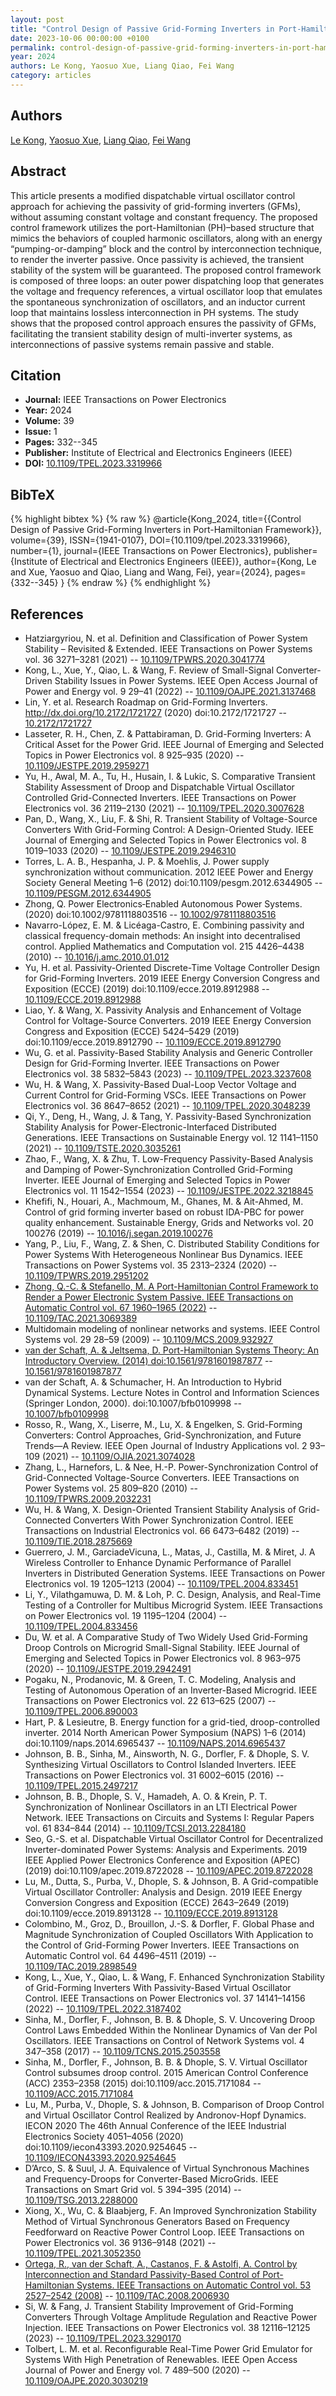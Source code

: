 ```yaml
---
layout: post
title: "Control Design of Passive Grid-Forming Inverters in Port-Hamiltonian Framework"
date: 2023-10-06 00:00:00 +0100
permalink: control-design-of-passive-grid-forming-inverters-in-port-hamiltonian-framework
year: 2024
authors: Le Kong, Yaosuo Xue, Liang Qiao, Fei Wang
category: articles
---
```

 
## Authors
[Le Kong](authors/le-kong), [Yaosuo Xue](authors/yaosuo-xue), [Liang Qiao](authors/liang-qiao), [Fei Wang](authors/fei-wang)
 
## Abstract
This article presents a modified dispatchable virtual oscillator control approach for achieving the passivity of grid-forming inverters (GFMs), without assuming constant voltage and constant frequency. The proposed control framework utilizes the port-Hamiltonian (PH)–based structure that mimics the behaviors of coupled harmonic oscillators, along with an energy “pumping-or-damping” block and the control by interconnection technique, to render the inverter passive. Once passivity is achieved, the transient stability of the system will be guaranteed. The proposed control framework is composed of three loops: an outer power dispatching loop that generates the voltage and frequency references, a virtual oscillator loop that emulates the spontaneous synchronization of oscillators, and an inductor current loop that maintains lossless interconnection in PH systems. The study shows that the proposed control approach ensures the passivity of GFMs, facilitating the transient stability design of multi-inverter systems, as interconnections of passive systems remain passive and stable.
 
## Citation
- **Journal:** IEEE Transactions on Power Electronics
- **Year:** 2024
- **Volume:** 39
- **Issue:** 1
- **Pages:** 332--345
- **Publisher:** Institute of Electrical and Electronics Engineers (IEEE)
- **DOI:** [10.1109/TPEL.2023.3319966](https://doi.org/10.1109/TPEL.2023.3319966)
 
## BibTeX
{% highlight bibtex %}
{% raw %}
@article{Kong_2024,
  title={{Control Design of Passive Grid-Forming Inverters in Port-Hamiltonian Framework}},
  volume={39},
  ISSN={1941-0107},
  DOI={10.1109/tpel.2023.3319966},
  number={1},
  journal={IEEE Transactions on Power Electronics},
  publisher={Institute of Electrical and Electronics Engineers (IEEE)},
  author={Kong, Le and Xue, Yaosuo and Qiao, Liang and Wang, Fei},
  year={2024},
  pages={332--345}
}
{% endraw %}
{% endhighlight %}
 
## References
- Hatziargyriou, N. et al. Definition and Classification of Power System Stability – Revisited &amp; Extended. IEEE Transactions on Power Systems vol. 36 3271–3281 (2021) -- [10.1109/TPWRS.2020.3041774](https://doi.org/10.1109/TPWRS.2020.3041774)
- Kong, L., Xue, Y., Qiao, L. & Wang, F. Review of Small-Signal Converter-Driven Stability Issues in Power Systems. IEEE Open Access Journal of Power and Energy vol. 9 29–41 (2022) -- [10.1109/OAJPE.2021.3137468](https://doi.org/10.1109/OAJPE.2021.3137468)
- Lin, Y. et al. Research Roadmap on Grid-Forming Inverters. http://dx.doi.org/10.2172/1721727 (2020) doi:10.2172/1721727 -- [10.2172/1721727](https://doi.org/10.2172/1721727)
- Lasseter, R. H., Chen, Z. & Pattabiraman, D. Grid-Forming Inverters: A Critical Asset for the Power Grid. IEEE Journal of Emerging and Selected Topics in Power Electronics vol. 8 925–935 (2020) -- [10.1109/JESTPE.2019.2959271](https://doi.org/10.1109/JESTPE.2019.2959271)
- Yu, H., Awal, M. A., Tu, H., Husain, I. & Lukic, S. Comparative Transient Stability Assessment of Droop and Dispatchable Virtual Oscillator Controlled Grid-Connected Inverters. IEEE Transactions on Power Electronics vol. 36 2119–2130 (2021) -- [10.1109/TPEL.2020.3007628](https://doi.org/10.1109/TPEL.2020.3007628)
- Pan, D., Wang, X., Liu, F. & Shi, R. Transient Stability of Voltage-Source Converters With Grid-Forming Control: A Design-Oriented Study. IEEE Journal of Emerging and Selected Topics in Power Electronics vol. 8 1019–1033 (2020) -- [10.1109/JESTPE.2019.2946310](https://doi.org/10.1109/JESTPE.2019.2946310)
- Torres, L. A. B., Hespanha, J. P. & Moehlis, J. Power supply synchronization without communication. 2012 IEEE Power and Energy Society General Meeting 1–6 (2012) doi:10.1109/pesgm.2012.6344905 -- [10.1109/PESGM.2012.6344905](https://doi.org/10.1109/PESGM.2012.6344905)
- Zhong, Q. Power Electronics‐Enabled Autonomous Power Systems. (2020) doi:10.1002/9781118803516 -- [10.1002/9781118803516](https://doi.org/10.1002/9781118803516)
- Navarro-López, E. M. & Licéaga-Castro, E. Combining passivity and classical frequency-domain methods: An insight into decentralised control. Applied Mathematics and Computation vol. 215 4426–4438 (2010) -- [10.1016/j.amc.2010.01.012](https://doi.org/10.1016/j.amc.2010.01.012)
- Yu, H. et al. Passivity-Oriented Discrete-Time Voltage Controller Design for Grid-Forming Inverters. 2019 IEEE Energy Conversion Congress and Exposition (ECCE) (2019) doi:10.1109/ecce.2019.8912988 -- [10.1109/ECCE.2019.8912988](https://doi.org/10.1109/ECCE.2019.8912988)
- Liao, Y. & Wang, X. Passivity Analysis and Enhancement of Voltage Control for Voltage-Source Converters. 2019 IEEE Energy Conversion Congress and Exposition (ECCE) 5424–5429 (2019) doi:10.1109/ecce.2019.8912790 -- [10.1109/ECCE.2019.8912790](https://doi.org/10.1109/ECCE.2019.8912790)
- Wu, G. et al. Passivity-Based Stability Analysis and Generic Controller Design for Grid-Forming Inverter. IEEE Transactions on Power Electronics vol. 38 5832–5843 (2023) -- [10.1109/TPEL.2023.3237608](https://doi.org/10.1109/TPEL.2023.3237608)
- Wu, H. & Wang, X. Passivity-Based Dual-Loop Vector Voltage and Current Control for Grid-Forming VSCs. IEEE Transactions on Power Electronics vol. 36 8647–8652 (2021) -- [10.1109/TPEL.2020.3048239](https://doi.org/10.1109/TPEL.2020.3048239)
- Qi, Y., Deng, H., Wang, J. & Tang, Y. Passivity-Based Synchronization Stability Analysis for Power-Electronic-Interfaced Distributed Generations. IEEE Transactions on Sustainable Energy vol. 12 1141–1150 (2021) -- [10.1109/TSTE.2020.3035261](https://doi.org/10.1109/TSTE.2020.3035261)
- Zhao, F., Wang, X. & Zhu, T. Low-Frequency Passivity-Based Analysis and Damping of Power-Synchronization Controlled Grid-Forming Inverter. IEEE Journal of Emerging and Selected Topics in Power Electronics vol. 11 1542–1554 (2023) -- [10.1109/JESTPE.2022.3218845](https://doi.org/10.1109/JESTPE.2022.3218845)
- Khefifi, N., Houari, A., Machmoum, M., Ghanes, M. & Ait-Ahmed, M. Control of grid forming inverter based on robust IDA-PBC for power quality enhancement. Sustainable Energy, Grids and Networks vol. 20 100276 (2019) -- [10.1016/j.segan.2019.100276](https://doi.org/10.1016/j.segan.2019.100276)
- Yang, P., Liu, F., Wang, Z. & Shen, C. Distributed Stability Conditions for Power Systems With Heterogeneous Nonlinear Bus Dynamics. IEEE Transactions on Power Systems vol. 35 2313–2324 (2020) -- [10.1109/TPWRS.2019.2951202](https://doi.org/10.1109/TPWRS.2019.2951202)
- [Zhong, Q.-C. & Stefanello, M. A Port-Hamiltonian Control Framework to Render a Power Electronic System Passive. IEEE Transactions on Automatic Control vol. 67 1960–1965 (2022)](a-port-hamiltonian-control-framework-to-render-a-power-electronic-system-passive) -- [10.1109/TAC.2021.3069389](https://doi.org/10.1109/TAC.2021.3069389)
- Multidomain modeling of nonlinear networks and systems. IEEE Control Systems vol. 29 28–59 (2009) -- [10.1109/MCS.2009.932927](https://doi.org/10.1109/MCS.2009.932927)
- [van der Schaft, A. & Jeltsema, D. Port-Hamiltonian Systems Theory: An Introductory Overview. (2014) doi:10.1561/9781601987877](port-hamiltonian-systems-theory-an-introductory-overview) -- [10.1561/9781601987877](https://doi.org/10.1561/9781601987877)
- van der Schaft, A. & Schumacher, H. An Introduction to Hybrid Dynamical Systems. Lecture Notes in Control and Information Sciences (Springer London, 2000). doi:10.1007/bfb0109998 -- [10.1007/bfb0109998](https://doi.org/10.1007/bfb0109998)
- Rosso, R., Wang, X., Liserre, M., Lu, X. & Engelken, S. Grid-Forming Converters: Control Approaches, Grid-Synchronization, and Future Trends—A Review. IEEE Open Journal of Industry Applications vol. 2 93–109 (2021) -- [10.1109/OJIA.2021.3074028](https://doi.org/10.1109/OJIA.2021.3074028)
- Zhang, L., Harnefors, L. & Nee, H.-P. Power-Synchronization Control of Grid-Connected Voltage-Source Converters. IEEE Transactions on Power Systems vol. 25 809–820 (2010) -- [10.1109/TPWRS.2009.2032231](https://doi.org/10.1109/TPWRS.2009.2032231)
- Wu, H. & Wang, X. Design-Oriented Transient Stability Analysis of Grid-Connected Converters With Power Synchronization Control. IEEE Transactions on Industrial Electronics vol. 66 6473–6482 (2019) -- [10.1109/TIE.2018.2875669](https://doi.org/10.1109/TIE.2018.2875669)
- Guerrero, J. M., GarciadeVicuna, L., Matas, J., Castilla, M. & Miret, J. A Wireless Controller to Enhance Dynamic Performance of Parallel Inverters in Distributed Generation Systems. IEEE Transactions on Power Electronics vol. 19 1205–1213 (2004) -- [10.1109/TPEL.2004.833451](https://doi.org/10.1109/TPEL.2004.833451)
- Li, Y., Vilathgamuwa, D. M. & Loh, P. C. Design, Analysis, and Real-Time Testing of a Controller for Multibus Microgrid System. IEEE Transactions on Power Electronics vol. 19 1195–1204 (2004) -- [10.1109/TPEL.2004.833456](https://doi.org/10.1109/TPEL.2004.833456)
- Du, W. et al. A Comparative Study of Two Widely Used Grid-Forming Droop Controls on Microgrid Small-Signal Stability. IEEE Journal of Emerging and Selected Topics in Power Electronics vol. 8 963–975 (2020) -- [10.1109/JESTPE.2019.2942491](https://doi.org/10.1109/JESTPE.2019.2942491)
- Pogaku, N., Prodanovic, M. & Green, T. C. Modeling, Analysis and Testing of Autonomous Operation of an Inverter-Based Microgrid. IEEE Transactions on Power Electronics vol. 22 613–625 (2007) -- [10.1109/TPEL.2006.890003](https://doi.org/10.1109/TPEL.2006.890003)
- Hart, P. & Lesieutre, B. Energy function for a grid-tied, droop-controlled inverter. 2014 North American Power Symposium (NAPS) 1–6 (2014) doi:10.1109/naps.2014.6965437 -- [10.1109/NAPS.2014.6965437](https://doi.org/10.1109/NAPS.2014.6965437)
- Johnson, B. B., Sinha, M., Ainsworth, N. G., Dorfler, F. & Dhople, S. V. Synthesizing Virtual Oscillators to Control Islanded Inverters. IEEE Transactions on Power Electronics vol. 31 6002–6015 (2016) -- [10.1109/TPEL.2015.2497217](https://doi.org/10.1109/TPEL.2015.2497217)
- Johnson, B. B., Dhople, S. V., Hamadeh, A. O. & Krein, P. T. Synchronization of Nonlinear Oscillators in an LTI Electrical Power Network. IEEE Transactions on Circuits and Systems I: Regular Papers vol. 61 834–844 (2014) -- [10.1109/TCSI.2013.2284180](https://doi.org/10.1109/TCSI.2013.2284180)
- Seo, G.-S. et al. Dispatchable Virtual Oscillator Control for Decentralized Inverter-dominated Power Systems: Analysis and Experiments. 2019 IEEE Applied Power Electronics Conference and Exposition (APEC) (2019) doi:10.1109/apec.2019.8722028 -- [10.1109/APEC.2019.8722028](https://doi.org/10.1109/APEC.2019.8722028)
- Lu, M., Dutta, S., Purba, V., Dhople, S. & Johnson, B. A Grid-compatible Virtual Oscillator Controller: Analysis and Design. 2019 IEEE Energy Conversion Congress and Exposition (ECCE) 2643–2649 (2019) doi:10.1109/ecce.2019.8913128 -- [10.1109/ECCE.2019.8913128](https://doi.org/10.1109/ECCE.2019.8913128)
- Colombino, M., Groz, D., Brouillon, J.-S. & Dorfler, F. Global Phase and Magnitude Synchronization of Coupled Oscillators With Application to the Control of Grid-Forming Power Inverters. IEEE Transactions on Automatic Control vol. 64 4496–4511 (2019) -- [10.1109/TAC.2019.2898549](https://doi.org/10.1109/TAC.2019.2898549)
- Kong, L., Xue, Y., Qiao, L. & Wang, F. Enhanced Synchronization Stability of Grid-Forming Inverters With Passivity-Based Virtual Oscillator Control. IEEE Transactions on Power Electronics vol. 37 14141–14156 (2022) -- [10.1109/TPEL.2022.3187402](https://doi.org/10.1109/TPEL.2022.3187402)
- Sinha, M., Dorfler, F., Johnson, B. B. & Dhople, S. V. Uncovering Droop Control Laws Embedded Within the Nonlinear Dynamics of Van der Pol Oscillators. IEEE Transactions on Control of Network Systems vol. 4 347–358 (2017) -- [10.1109/TCNS.2015.2503558](https://doi.org/10.1109/TCNS.2015.2503558)
- Sinha, M., Dorfler, F., Johnson, B. B. & Dhople, S. V. Virtual Oscillator Control subsumes droop control. 2015 American Control Conference (ACC) 2353–2358 (2015) doi:10.1109/acc.2015.7171084 -- [10.1109/ACC.2015.7171084](https://doi.org/10.1109/ACC.2015.7171084)
- Lu, M., Purba, V., Dhople, S. & Johnson, B. Comparison of Droop Control and Virtual Oscillator Control Realized by Andronov-Hopf Dynamics. IECON 2020 The 46th Annual Conference of the IEEE Industrial Electronics Society 4051–4056 (2020) doi:10.1109/iecon43393.2020.9254645 -- [10.1109/IECON43393.2020.9254645](https://doi.org/10.1109/IECON43393.2020.9254645)
- D’Arco, S. & Suul, J. A. Equivalence of Virtual Synchronous Machines and Frequency-Droops for Converter-Based MicroGrids. IEEE Transactions on Smart Grid vol. 5 394–395 (2014) -- [10.1109/TSG.2013.2288000](https://doi.org/10.1109/TSG.2013.2288000)
- Xiong, X., Wu, C. & Blaabjerg, F. An Improved Synchronization Stability Method of Virtual Synchronous Generators Based on Frequency Feedforward on Reactive Power Control Loop. IEEE Transactions on Power Electronics vol. 36 9136–9148 (2021) -- [10.1109/TPEL.2021.3052350](https://doi.org/10.1109/TPEL.2021.3052350)
- [Ortega, R., van der Schaft, A., Castanos, F. & Astolfi, A. Control by Interconnection and Standard Passivity-Based Control of Port-Hamiltonian Systems. IEEE Transactions on Automatic Control vol. 53 2527–2542 (2008)](control-by-interconnection-and-standard-passivity-based-control-of-port-hamiltonian-systems) -- [10.1109/TAC.2008.2006930](https://doi.org/10.1109/TAC.2008.2006930)
- Si, W. & Fang, J. Transient Stability Improvement of Grid-Forming Converters Through Voltage Amplitude Regulation and Reactive Power Injection. IEEE Transactions on Power Electronics vol. 38 12116–12125 (2023) -- [10.1109/TPEL.2023.3290170](https://doi.org/10.1109/TPEL.2023.3290170)
- Tolbert, L. M. et al. Reconfigurable Real-Time Power Grid Emulator for Systems With High Penetration of Renewables. IEEE Open Access Journal of Power and Energy vol. 7 489–500 (2020) -- [10.1109/OAJPE.2020.3030219](https://doi.org/10.1109/OAJPE.2020.3030219)

